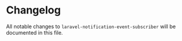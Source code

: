 # Changelog

All notable changes to `laravel-notification-event-subscriber` will be documented in this file.

